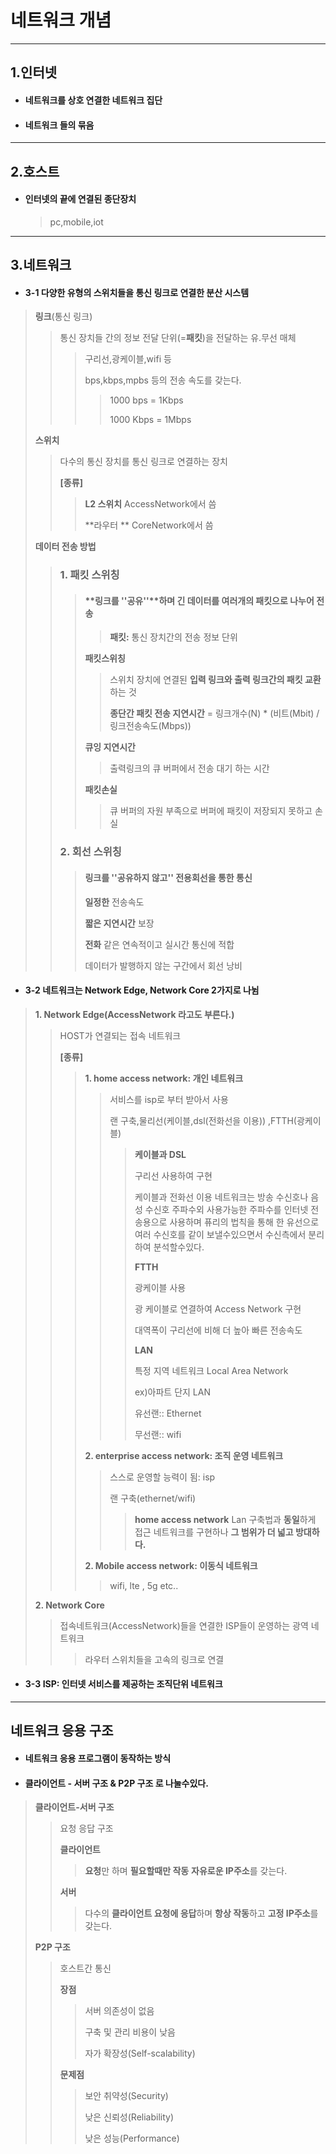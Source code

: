 # 네트워크 개념

---



## 1.인터넷

+ #### 네트워크를 상호 연결한 네트워크 집단

+ #### 네트워크 들의 묶음

---



## 2.호스트

+ #### 인터넷의 끝에 연결된 종단장치

  > pc,mobile,iot

----



## 3.네트워크

+ #### 3-1 다양한 유형의 **스위치**들을 **통신 링크**로 연결한 분산 시스템

> **링크**(통신 링크)
>
> > 통신 장치들 간의 정보 전달 단위(=**패킷**)을 전달하는 유.무선 매체
> >
> > > 구리선,광케이블,wifi 등
> > >
> > > bps,kbps,mpbs 등의 전송 속도를 갖는다.
> > >
> > > > 1000 bps = 1Kbps
> > > >
> > > > 1000 Kbps = 1Mbps
>
> **스위치**
>
> > 다수의 통신 장치를 통신 링크로 연결하는 장치
> >
> > **[종류]**
> >
> > > **L2 스위치**  AccessNetwork에서 씀
> > >
> > > **라우터 ** CoreNetwork에서 씀
>
> **데이터 전송 방법**
>
> > ### 1. 패킷 스위칭
> >
> > > #### **링크를 ''공유''**하며 긴 데이터를 **여러개의 패킷**으로 **나누어 전송**
> > >
> > > > **패킷:** 통신 장치간의 전송 정보 단위
> > >
> > > **패킷스위칭**
> > >
> > > > 스위치 장치에 연결된 **입력 링크와 출력 링크간의 패킷 교환** 하는 것
> > > >
> > > > **종단간 패킷 전송 지연시간** = 링크개수(N) * (비트(Mbit) / 링크전송속도(Mbps))  
> > >
> > > **큐잉 지연시간**
> > >
> > > > 출력링크의 큐 버퍼에서 전송 대기 하는 시간
> > >
> > > **패킷손실**
> > >
> > > > 큐 버퍼의 자원 부족으로 버퍼에 패킷이 저장되지 못하고 손실
> >
> > ### 2. 회선 스위칭
> >
> > > #### 링크를 ''공유하지 않고'' **전용회선을 통한 통신**
> > >
> > > **일정한** 전송속도
> > >
> > > **짧은 지연시간** 보장
> > >
> > > **전화** 같은 연속적이고 실시간 통신에 적합
> > >
> > > 
> > >
> > > 데이터가 발행하지 않는 구간에서 회선 낭비



+ #### 3-2 네트워크는 Network Edge, Network Core 2가지로 나뉨

> **1. Network Edge(AccessNetwork 라고도 부른다.)**
>
> > HOST가 연결되는 접속 네트워크 
> >
> > **[종류]**
> >
> > > **1. home access network: 개인 네트워크**
> > >
> > > > 서비스를 isp로 부터 받아서 사용
> > > >
> > > > 랜 구축,물리선(케이블,dsl(전화선을 이용)) ,FTTH(광케이블)
> > > >
> > > > > **케이블과 DSL**
> > > > >
> > > > > 구리선 사용하여 구현
> > > > >
> > > > > 케이블과 전화선 이용 네트워크는 방송 수신호나 음성 수신호 주파수외 사용가능한 주파수를 인터넷 전송용으로 사용하며 퓨리의 법칙을 통해 한 유선으로 여러 수신호를 같이 보낼수있으면서 수신측에서 분리하여 분석할수있다.
> > > > >
> > > > > **FTTH**
> > > > >
> > > > > 광케이블 사용
> > > > >
> > > > > 광 케이블로 연결하여 Access Network 구현
> > > > >
> > > > > 대역폭이 구리선에 비해 더 높아 빠른 전송속도
> > > > >
> > > > > **LAN**
> > > > >
> > > > > 특정 지역 네트워크 Local Area Network
> > > > >
> > > > > ex)아파트 단지 LAN
> > > > >
> > > > > 유선랜:: Ethernet
> > > > >
> > > > > 무선랜:: wifi
> > > 
> > >
> > > 
> > >**2. enterprise access network: 조직 운영 네트워크**
> > > 
> > >> 스스로 운영할 능력이 됨: isp
> > > >
> > > > 랜 구축(ethernet/wifi)
> > > >
> > > > > **home access network** Lan 구축법과 **동일**하게 접근 네트워크를 구현하나 **그 범위가 더 넓고 방대하다.**
> > > 
> > >
> > > 
> > >**2. Mobile access network: 이동식 네트워크**
> > > 
> > >> wifi, lte , 5g etc..
> 
>
> 
>**2. Network Core**
> 
>> 접속네트워크(AccessNetwork)들을 연결한 ISP들이 운영하는 광역 네트워크
> >
> > > 라우터 스위치들을 고속의 링크로 연결



+ #### 3-3 ISP: 인터넷 서비스를 제공하는 조직단위 네트워크

---





## 네트워크 응용 구조



+ #### 네트워크 응용 프로그램이 동작하는 방식

+ #### **클라이언트 - 서버 구조** & **P2P 구조** 로 나눌수있다.

> **클라이언트-서버 구조**
>
> > 요청 응답 구조
> >
> > **클라이언트** 
> >
> > > **요청**만 하며 **필요할때만 작동** **자유로운 IP주소**를 갖는다.
> >
> > **서버** 
> >
> > > 다수의 **클라이언트 요청에 응답**하며 **항상 작동**하고 **고정 IP주소**를 갖는다.
>
> **P2P 구조**
>
> > 호스트간 통신
> >
> > **장점**
> >
> > > 서버 의존성이 없음 
> > >
> > > 구축 및 관리 비용이 낮음 
> > >
> > > 자가 확장성(Self-scalability) 
> >
> > **문제점**
> >
> > > 보안 취약성(Security) 
> > >
> > > 낮은 신뢰성(Reliability) 
> > >
> > > 낮은 성능(Performance)

